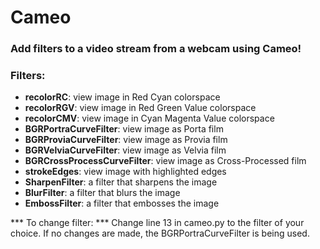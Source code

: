 # Cameo

### Add filters to a video stream from a webcam using Cameo!

### Filters:
* **recolorRC**: view image in Red Cyan colorspace
* **recolorRGV**: view image in Red Green Value colorspace
* **recolorCMV**: view image in Cyan Magenta Value colorspace
* **BGRPortraCurveFilter**: view image as Porta film
* **BGRProviaCurveFilter**: view image as Provia film
* **BGRVelviaCurveFilter**: view image as Velvia film
* **BGRCrossProcessCurveFilter**: view image as Cross-Processed film
* **strokeEdges**: view image with highlighted edges
* **SharpenFilter**: a filter that sharpens the image
* **BlurFilter**: a filter that blurs the image
* **EmbossFilter**: a filter that embosses the image

*** To change filter: *** Change line 13 in cameo.py to the filter of your choice. If no changes are made, the BGRPortraCurveFilter is being used.